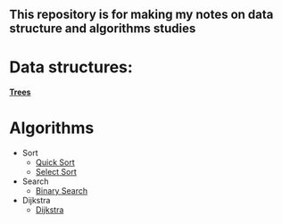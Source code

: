 ## This repository is for making my notes on **data structure** and **algorithms** studies

# Data structures:
    
#### [Trees](https://github.com/Luisgustavom1/data-structures/tree/main/data-structures/trees)

# Algorithms

- Sort
    - [Quick Sort](https://github.com/Luisgustavom1/data-structures-and-algorithms/blob/main/algorithms/sort/quick-sort.go)
    - [Select Sort](https://github.com/Luisgustavom1/data-structures-and-algorithms/blob/main/algorithms/sort/select-sort.go)
- Search 
    - [Binary Search](https://github.com/Luisgustavom1/data-structures-and-algorithms/blob/main/algorithms/search/binary-search.go)
- Dijkstra
    - [Dijkstra](/algorithms)
